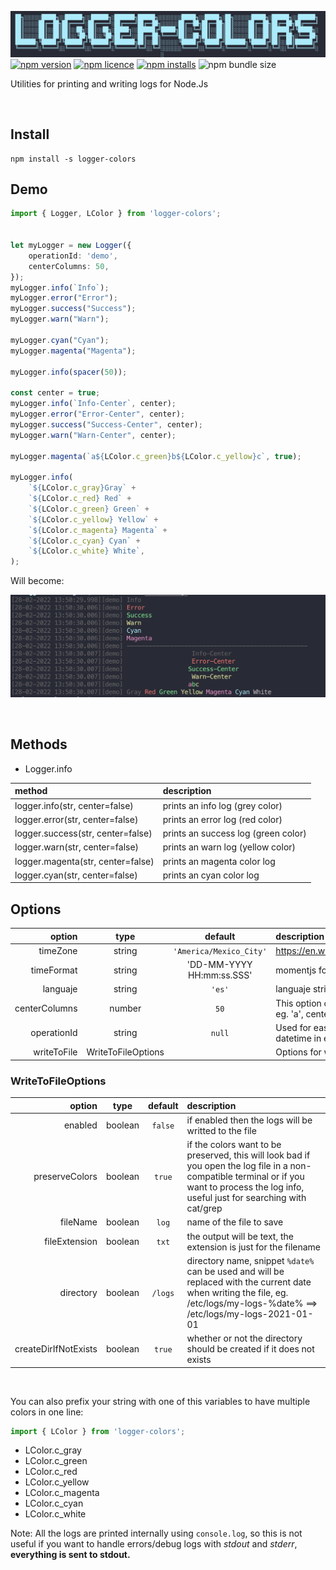 ![logger-colors](https://github.com/LuisEGR/logger-colors/raw/master/logo.png)
[![npm version](https://badge.fury.io/js/logger-colors.svg)](https://badge.fury.io/js/logger-colors)
[![npm licence](https://img.shields.io/npm/l/logger-colors)](https://img.shields.io/npm/l/logger-colors)
[![npm installs](https://img.shields.io/npm/dt/logger-colors)](https://img.shields.io/npm/dt/logger-colors)
![npm bundle size](https://img.shields.io/bundlephobia/min/logger-colors)  

Utilities for printing and writing logs for Node.Js

&nbsp;
&nbsp;
&nbsp;
&nbsp;
&nbsp;

## Install

```
npm install -s logger-colors
```


## Demo

```typescript
import { Logger, LColor } from 'logger-colors';


let myLogger = new Logger({
    operationId: 'demo',
    centerColumns: 50,
});
myLogger.info(`Info`);
myLogger.error("Error");
myLogger.success("Success");
myLogger.warn("Warn");

myLogger.cyan("Cyan");
myLogger.magenta("Magenta");

myLogger.info(spacer(50));

const center = true;
myLogger.info(`Info-Center`, center);
myLogger.error("Error-Center", center);
myLogger.success("Success-Center", center);
myLogger.warn("Warn-Center", center);

myLogger.magenta(`a${LColor.c_green}b${LColor.c_yellow}c`, true);

myLogger.info(
    `${LColor.c_gray}Gray` +
    `${LColor.c_red} Red` +
    `${LColor.c_green} Green` +
    `${LColor.c_yellow} Yellow` +
    `${LColor.c_magenta} Magenta` +
    `${LColor.c_cyan} Cyan` +
    `${LColor.c_white} White`,
);
```

Will become:

![logger-colors demo](https://github.com/LuisEGR/logger-colors/raw/master/demo.png)

&nbsp;
&nbsp;
&nbsp;
&nbsp;
&nbsp;


## Methods

- Logger.info

|  method | description | 
|:---|:---|
|logger.info(str, center=false)|prints an info log (grey color) |
|logger.error(str, center=false)|prints an error log (red color) |
|logger.success(str, center=false)|prints an success log (green color) |
|logger.warn(str, center=false)|prints an warn log (yellow color) |
|logger.magenta(str, center=false)|prints an magenta color log|
|logger.cyan(str, center=false)|prints an cyan color log|


## Options

|  option | type | default  | description  |
|---:|:---:|:---:|:---|
|  timeZone | string | `'America/Mexico_City'`  | https://en.wikipedia.org/wiki/List_of_tz_database_time_zones | 
| timeFormat | string  | 'DD-MM-YYYY HH:mm:ss.SSS' | momentjs format string | 
| languaje  | string | `'es'` |  languaje string for date (moment locale) 
| centerColumns  | number |  `50` | This option centers the content of the log in the <centerColumns> indicated, eg. 'a', centered at 5 will become '  a  ' | 
| operationId  | string | `null` | Used for easy identification of logs, will be present after the datetime in each log 
| writeToFile  | WriteToFileOptions | | Options for writing the log to an external file


  
    
      

### WriteToFileOptions

|  option | type | default  | description  |
|---:|:---:|:---:|:---|
| enabled  | boolean |  `false` |   if enabled then the logs will be writted to the file
| preserveColors  | boolean |  `true` |  if the colors want to be preserved, this will look bad if you open the log file in a non-compatible terminal or if you want to process the log info, useful just for searching with cat/grep
| fileName  | boolean |  `log` | name of the file to save
| fileExtension  | boolean |  `txt` | the output will be text, the extension is just for the filename
| directory  | boolean |  `/logs` |  directory name, snippet `%date%` can be used and will be replaced with the current date when writing the file, eg. /etc/logs/my-logs-%date% ==> /etc/logs/my-logs-2021-01-01
| createDirIfNotExists  | boolean |  `true` |  whether or not the directory should be created if it does not exists

&nbsp;
&nbsp;
&nbsp;

You can also prefix your string with one of this variables to have multiple colors in one line:

```typescript
import { LColor } from 'logger-colors';
```

- LColor.c_gray
- LColor.c_green
- LColor.c_red
- LColor.c_yellow
- LColor.c_magenta
- LColor.c_cyan
- LColor.c_white


Note: All the logs are printed internally using `console.log`, so this is not useful if you want to handle errors/debug logs with *stdout* and *stderr*, **everything is sent to stdout.**